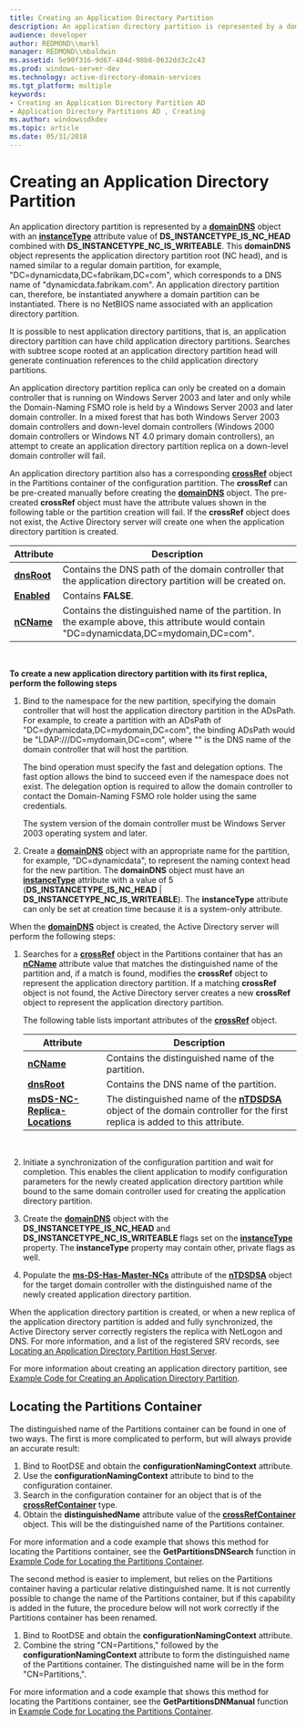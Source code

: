 ```yaml
---
title: Creating an Application Directory Partition
description: An application directory partition is represented by a domainDNS object with an instanceType attribute value of DS\_INSTANCETYPE\_IS\_NC\_HEAD combined with DS\_INSTANCETYPE\_NC\_IS\_WRITEABLE.
audience: developer
author: REDMOND\\markl
manager: REDMOND\\mbaldwin
ms.assetid: 5e90f316-9d67-484d-98b8-0632dd3c2c43
ms.prod: windows-server-dev
ms.technology: active-directory-domain-services
ms.tgt_platform: multiple
keywords:
- Creating an Application Directory Partition AD
- Application Directory Partitions AD , Creating
ms.author: windowssdkdev
ms.topic: article
ms.date: 05/31/2018
---
```


# Creating an Application Directory Partition

An application directory partition is represented by a [**domainDNS**](https://msdn.microsoft.com/library/ms682204) object with an [**instanceType**](https://msdn.microsoft.com/library/ms676204) attribute value of **DS\_INSTANCETYPE\_IS\_NC\_HEAD** combined with **DS\_INSTANCETYPE\_NC\_IS\_WRITEABLE**. This **domainDNS** object represents the application directory partition root (NC head), and is named similar to a regular domain partition, for example, "DC=dynamicdata,DC=fabrikam,DC=com", which corresponds to a DNS name of "dynamicdata.fabrikam.com". An application directory partition can, therefore, be instantiated anywhere a domain partition can be instantiated. There is no NetBIOS name associated with an application directory partition.

It is possible to nest application directory partitions, that is, an application directory partition can have child application directory partitions. Searches with subtree scope rooted at an application directory partition head will generate continuation references to the child application directory partitions.

An application directory partition replica can only be created on a domain controller that is running on Windows Server 2003 and later and only while the Domain-Naming FSMO role is held by a Windows Server 2003 and later domain controller. In a mixed forest that has both Windows Server 2003 domain controllers and down-level domain controllers (Windows 2000 domain controllers or Windows NT 4.0 primary domain controllers), an attempt to create an application directory partition replica on a down-level domain controller will fail.

An application directory partition also has a corresponding [**crossRef**](https://msdn.microsoft.com/library/ms681007) object in the Partitions container of the configuration partition. The **crossRef** can be pre-created manually before creating the [**domainDNS**](https://msdn.microsoft.com/library/ms682204) object. The pre-created **crossRef** object must have the attribute values shown in the following table or the partition creation will fail. If the **crossRef** object does not exist, the Active Directory server will create one when the application directory partition is created.

| Attribute                          | Description                                                                                                                               |
|------------------------------------|-------------------------------------------------------------------------------------------------------------------------------------------|
| [**dnsRoot**](https://msdn.microsoft.com/library/ms675528) | Contains the DNS path of the domain controller that the application directory partition will be created on.                               |
| [**Enabled**](https://msdn.microsoft.com/library/ms675665) | Contains **FALSE**.                                                                                                                       |
| [**nCName**](https://msdn.microsoft.com/library/ms678699)   | Contains the distinguished name of the partition. In the example above, this attribute would contain "DC=dynamicdata,DC=mydomain,DC=com". |



 

**To create a new application directory partition with its first replica, perform the following steps**

1.  Bind to the namespace for the new partition, specifying the domain controller that will host the application directory partition in the ADsPath. For example, to create a partition with an ADsPath of "DC=dynamicdata,DC=mydomain,DC=com", the binding ADsPath would be "LDAP://<domain controller>/DC=mydomain,DC=com", where "<domain controller>" is the DNS name of the domain controller that will host the partition.

    The bind operation must specify the fast and delegation options. The fast option allows the bind to succeed even if the namespace does not exist. The delegation option is required to allow the domain controller to contact the Domain-Naming FSMO role holder using the same credentials.

    The system version of the domain controller must be Windows Server 2003 operating system and later.

2.  Create a [**domainDNS**](https://msdn.microsoft.com/library/ms682204) object with an appropriate name for the partition, for example, "DC=dynamicdata", to represent the naming context head for the new partition. The **domainDNS** object must have an [**instanceType**](https://msdn.microsoft.com/library/ms676204) attribute with a value of 5 (**DS\_INSTANCETYPE\_IS\_NC\_HEAD** \| **DS\_INSTANCETYPE\_NC\_IS\_WRITEABLE**). The **instanceType** attribute can only be set at creation time because it is a system-only attribute.

When the [**domainDNS**](https://msdn.microsoft.com/library/ms682204) object is created, the Active Directory server will perform the following steps:

1.  Searches for a [**crossRef**](https://msdn.microsoft.com/library/ms681007) object in the Partitions container that has an [**nCName**](https://msdn.microsoft.com/library/ms678699) attribute value that matches the distinguished name of the partition and, if a match is found, modifies the **crossRef** object to represent the application directory partition. If a matching **crossRef** object is not found, the Active Directory server creates a new **crossRef** object to represent the application directory partition.

    The following table lists important attributes of the [**crossRef**](https://msdn.microsoft.com/library/ms681007) object.

    | Attribute                                                              | Description                                                                                                                                        |
    |------------------------------------------------------------------------|----------------------------------------------------------------------------------------------------------------------------------------------------|
    | [**nCName**](https://msdn.microsoft.com/library/ms678699)                                       | Contains the distinguished name of the partition.                                                                                                  |
    | [**dnsRoot**](https://msdn.microsoft.com/library/ms675528)                                     | Contains the DNS name of the partition.                                                                                                            |
    | [**msDS-NC-Replica-Locations**](https://msdn.microsoft.com/library/ms677446) | The distinguished name of the [**nTDSDSA**](https://msdn.microsoft.com/library/ms683855) object of the domain controller for the first replica is added to this attribute. |

    

     

2.  Initiate a synchronization of the configuration partition and wait for completion. This enables the client application to modify configuration parameters for the newly created application directory partition while bound to the same domain controller used for creating the application directory partition.
3.  Create the [**domainDNS**](https://msdn.microsoft.com/library/ms682204) object with the **DS\_INSTANCETYPE\_IS\_NC\_HEAD** and **DS\_INSTANCETYPE\_NC\_IS\_WRITEABLE** flags set on the [**instanceType**](https://msdn.microsoft.com/library/ms676204) property. The **instanceType** property may contain other, private flags as well.
4.  Populate the [**ms-DS-Has-Master-NCs**](https://msdn.microsoft.com/library/ms677424) attribute of the [**nTDSDSA**](https://msdn.microsoft.com/library/ms683855) object for the target domain controller with the distinguished name of the newly created application directory partition.

When the application directory partition is created, or when a new replica of the application directory partition is added and fully synchronized, the Active Directory server correctly registers the replica with NetLogon and DNS. For more information, and a list of the registered SRV records, see [Locating an Application Directory Partition Host Server](locating-an-application-directory-partition-host-server.md).

For more information about creating an application directory partition, see [Example Code for Creating an Application Directory Partition](example-code-for-creating-an-application-directory-partition.md).

## Locating the Partitions Container

The distinguished name of the Partitions container can be found in one of two ways. The first is more complicated to perform, but will always provide an accurate result:

1.  Bind to RootDSE and obtain the **configurationNamingContext** attribute.
2.  Use the **configurationNamingContext** attribute to bind to the configuration container.
3.  Search in the configuration container for an object that is of the [**crossRefContainer**](https://msdn.microsoft.com/library/ms682150) type.
4.  Obtain the **distinguishedName** attribute value of the [**crossRefContainer**](https://msdn.microsoft.com/library/ms682150) object. This will be the distinguished name of the Partitions container.

For more information and a code example that shows this method for locating the Partitions container, see the **GetPartitionsDNSearch** function in [Example Code for Locating the Partitions Container](example-code-for-locating-the-partitions-container.md).

The second method is easier to implement, but relies on the Partitions container having a particular relative distinguished name. It is not currently possible to change the name of the Partitions container, but if this capability is added in the future, the procedure below will not work correctly if the Partitions container has been renamed.

1.  Bind to RootDSE and obtain the **configurationNamingContext** attribute.
2.  Combine the string "CN=Partitions," followed by the **configurationNamingContext** attribute to form the distinguished name of the Partitions container. The distinguished name will be in the form "CN=Partitions,<configuration DN>".

For more information and a code example that shows this method for locating the Partitions container, see the **GetPartitionsDNManual** function in [Example Code for Locating the Partitions Container](example-code-for-locating-the-partitions-container.md).

 

 




